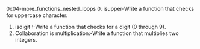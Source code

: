 0x04-more_functions_nested_loops
0. isupper-Write a function that checks for uppercase character.
1. isdigit :-Write a function that checks for a digit (0 through 9).
2. Collaboration is multiplication:-Write a function that multiplies two integers.
